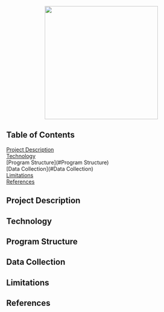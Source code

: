 <p align="center">
  <img src="https://upload.wikimedia.org/wikipedia/commons/f/f6/NFL_logo.png" length="200" width="300">
</p>

## Table of Contents
[Project Description](#Description) <br>
[Technology](#Technology) <br>
[Program Structure](#Program Structure) <br>
[Data Collection](#Data Collection) <br>
[Limitations](#Limitations) <br>
[References](#References) <br>

## Project Description

## Technology

## Program Structure

## Data Collection

## Limitations

## References

